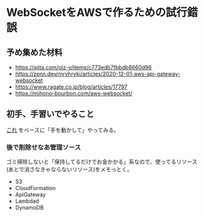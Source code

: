 # WebSocketをAWSで作るための試行錯誤

## 予め集めた材料

- https://qiita.com/oiz-y/items/c773edb7fbbdb8660d96
- https://zenn.dev/mryhryki/articles/2020-12-01-aws-api-gateway-websocket
- https://www.ragate.co.jp/blog/articles/17797
- https://mihono-bourbon.com/aws-websocket/

## 初手、手習いでやること

[これ](https://qiita.com/G-awa/items/472bc1a9d46178f3d7a4) をベースに「手を動かして」やってみる。

### 後で削除せなあ管理ソース

ゴミ掃除しないと「保持してるだけでお金かかる」系なので、使ってるリソース(あとで消さなきゃならないリソース)をメモっとく。

- S3
- CloudFormation
- ApiGateway
- Lambdad
- DynamoDB

